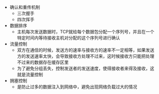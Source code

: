 - 确认和重传机制
  - 三次握手
  - 四次挥手
- 数据排序
  - 主机每次发送数据时，TCP就给每个数据包分配一个序列号，并且在一个特定时间内等待接收主机对分配的这个序列号进行确认
- 流量控制
  - 双方在通信的时候，发送方的速率与接收方的速率不一定相等，如果发送方的发送速率太快，会导致接收方处理不过来，这时候接收方只能把处理不过来的数据存在缓存区里
  - 为了避免分组丢失，控制发送者的发送速度，使得接收者来得及接收，这就是流量控制
- 拥塞控制
  - 是防止过多的数据注入到网络中，避免出现网络负载过大的情况
